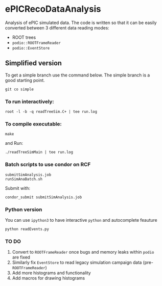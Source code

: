 # ePICRecoDataAnalysis
Analysis of ePIC simulated data. The code is written so that it can be easily converted between 3 different data reading modes:
- ROOT trees
- `podio::ROOTFrameReader`
- `podio::EventStore`


## Simplified version

To get a simple branch use the command below. The simple branch is a good starting point.

```Sh
git co simple
```


### To run interactively:

```Sh
root -l -b -q readTreeSim.C+ | tee run.log
```

### To compile executable:

```Sh
make
```

and Run:

```Sh
./readTreeSimMain | tee run.log
```

### Batch scripts to use condor on RCF

```Sh
submitSimAnalysis.job
runSimAnaBatch.sh
```
Submit with:

```Sh
condor_submit submitSimAnalysis.job
```

### Python version

You can use `ipython3` to have interactive `python` and autocomplete feauture

```Sh
python readEvents.py
```

### TO DO
1. Convert to `ROOTFrameReader` once bugs and memory leaks within `podio` are fixed
2. Similarly fix `EventStore` to read legacy simulation campaign data (pre-`ROOTFrameReader`)
3. Add more histograms and functionality
4. Add macros for drawing histograms